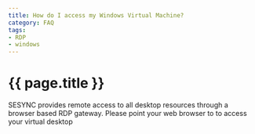 ```yaml
---
title: How do I access my Windows Virtual Machine?
category: FAQ
tags:
- RDP
- windows
---
```


# {{ page.title }}

SESYNC provides remote access to all desktop resources through a browser based RDP gateway.
Please point your web browser to [](https://desktop.sesync.org) to access your virtual desktop
